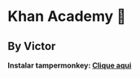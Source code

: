 # Khan Academy 👻
## By Victor

**Instalar tampermonkey: [Clique aqui](https://chromewebstore.google.com/detail/tampermonkey/dhdgffkkebhmkfjojejmpbldmpobfkfo?hl=pt-BR)**
